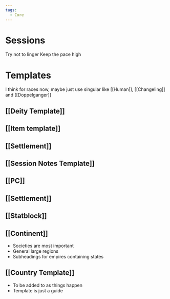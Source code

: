 ```yaml
---
tags:
  - Core
---
```

# Sessions
Try not to linger
Keep the pace high
# Templates
I think for races now, maybe just use singular like [[Human]], [[Changeling]] and [[Doppelganger]]
## [[Deity Template]]
## [[Item template]]
## [[Settlement]]
## [[Session Notes Template]]
## [[PC]]
## [[Settlement]]
## [[Statblock]]
## [[Continent]]
- Societies are most important
- General large regions
- Subheadings for empires containing states
## [[Country Template]]
- To be added to as things happen
- Template is just a guide